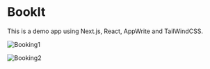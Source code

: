 # BookIt

This is a demo app using Next.js, React, AppWrite and TailWindCSS.

![Booking1](https://www.dropbox.com/scl/fi/wn20nf9oxzhogisf4oc8k/booking1.png?rlkey=0xbxmuc8gt3tbjadd9hu5xov3&st=7liiux1c&raw=1)

![Booking2](https://www.dropbox.com/scl/fi/48jdkzahltuk7wpzfmbrf/booking2.png?rlkey=g3xrjauvzs32v27giwvol1ikg&st=n4icq9hd&raw=1)
